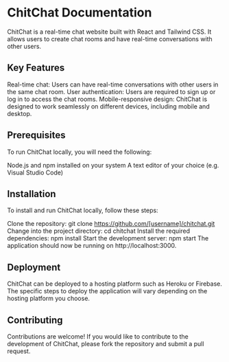 # ChitChat Documentation



ChitChat is a real-time chat website built with React and Tailwind CSS. It allows users to create chat rooms and have real-time conversations with other users.

## Key Features

Real-time chat: Users can have real-time conversations with other users in the same chat room.
User authentication: Users are required to sign up or log in to access the chat rooms.
Mobile-responsive design: ChitChat is designed to work seamlessly on different devices, including mobile and desktop.

## Prerequisites

To run ChitChat locally, you will need the following:

Node.js and npm installed on your system
A text editor of your choice (e.g. Visual Studio Code)

## Installation

To install and run ChitChat locally, follow these steps:

Clone the repository: git clone https://github.com/[username]/chitchat.git
Change into the project directory: cd chitchat
Install the required dependencies: npm install
Start the development server: npm start
The application should now be running on http://localhost:3000.

## Deployment

ChitChat can be deployed to a hosting platform such as Heroku or Firebase. The specific steps to deploy the application will vary depending on the hosting platform you choose.

## Contributing

Contributions are welcome! If you would like to contribute to the development of ChitChat, please fork the repository and submit a pull request.


